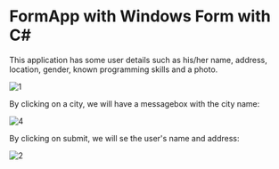 # FormApp with Windows Form with C#
This application has some user details such as his/her name, address, location, gender, known programming skills and a photo.  

![1](https://user-images.githubusercontent.com/56646631/121540173-eed19e80-ca0e-11eb-9a2e-c4e433597bd3.jpg)

By clicking on a city, we will have a messagebox with the city name:

![4](https://user-images.githubusercontent.com/56646631/121542779-14f83e00-ca11-11eb-8529-a393dd5cb06e.jpg)

By clicking on submit, we will se the user's name and address:

![2](https://user-images.githubusercontent.com/56646631/121542896-2d685880-ca11-11eb-947b-9dd7496dee91.jpg)
